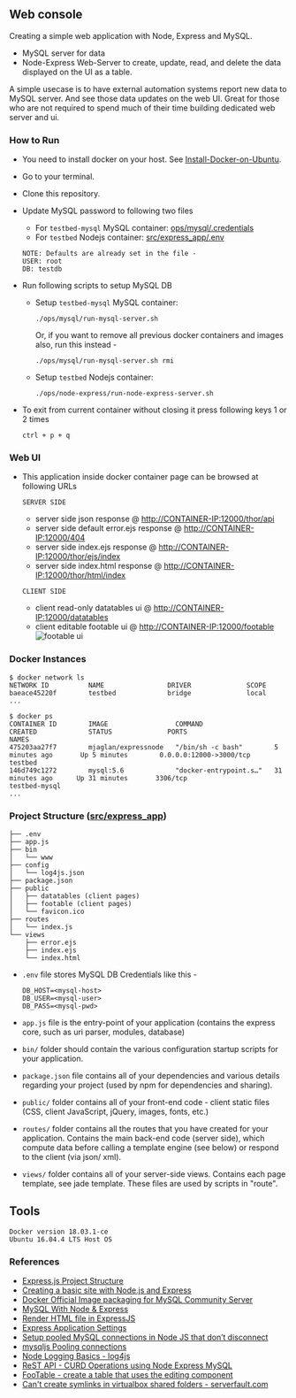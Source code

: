 ## Web console

Creating a simple web application with Node, Express and MySQL.
 - MySQL server for data
 - Node-Express Web-Server to create, update, read, and delete the data displayed on the UI as a table.

A simple usecase is to have external automation systems report new data to MySQL server. And see those data updates on the web UI. Great for those who are not required to spend much of their time building dedicated web server and ui.

### How to Run

- You need to install docker on your host. See [Install-Docker-on-Ubuntu](Install-Docker-on-Ubuntu.md).

- Go to your terminal.

- Clone this repository.

- Update MySQL password to following two files
  - For `testbed-mysql` MySQL container: [ops/mysql/.credentials](ops/mysql/.credentials)
  - For `testbed` Nodejs container: [src/express_app/.env](src/express_app/.env)

  ```
  NOTE: Defaults are already set in the file -
  USER: root
  DB: testdb
  ```

- Run following scripts to setup MySQL DB
  - Setup `testbed-mysql` MySQL container:
	```
	./ops/mysql/run-mysql-server.sh
	```
    Or, if you want to remove all previous docker containers and images also, run this instead -
	```
	./ops/mysql/run-mysql-server.sh rmi
	```

  - Setup `testbed` Nodejs container:
	```
	./ops/node-express/run-node-express-server.sh
	```

- To exit from current container without closing it press following keys 1 or 2 times
    ```
    ctrl + p + q
    ```

### Web UI

- This application inside docker container page can be browsed at following URLs

  ```SERVER SIDE```
  - server side json response @ [http://CONTAINER-IP:12000/thor/api](http://0.0.0.0:12000/thor/api)
  - server side default error.ejs response @ [http://CONTAINER-IP:12000/404](http://0.0.0.0:12000/404)
  - server side index.ejs response @ [http://CONTAINER-IP:12000/thor/ejs/index](http://0.0.0.0:12000/thor/ejs/index)
  - server side index.html response @ [http://CONTAINER-IP:12000/thor/html/index](http://0.0.0.0:12000/thor/html/index)

  ```CLIENT SIDE```
  - client read-only datatables ui @ [http://CONTAINER-IP:12000/datatables](http://0.0.0.0:12000/datatables)
  - client editable footable ui @ [http://CONTAINER-IP:12000/footable](http://0.0.0.0:12000/footable)
    ![footable ui](/docs/images/footable.ui.png)


### Docker Instances
```
$ docker network ls
NETWORK ID          NAME                DRIVER              SCOPE
baeace45220f        testbed             bridge              local
...

$ docker ps
CONTAINER ID        IMAGE                 COMMAND                  CREATED             STATUS              PORTS                     NAMES
475203aa27f7        mjaglan/expressnode   "/bin/sh -c bash"        5 minutes ago       Up 5 minutes        0.0.0.0:12000->3000/tcp   testbed
146d749c1272        mysql:5.6             "docker-entrypoint.s…"   31 minutes ago      Up 31 minutes       3306/tcp                  testbed-mysql
...
```


### Project Structure ([src/express_app](src/express_app))

```
├── .env
├── app.js
├── bin
│   └── www
├── config
│   └── log4js.json
├── package.json
├── public
│   ├── datatables (client pages)
│   ├── footable (client pages)
│   └── favicon.ico
├── routes
│   └── index.js
└── views
    ├── error.ejs
    ├── index.ejs
    └── index.html
```

- ```.env``` file stores MySQL DB Credentials like this -

	```
	DB_HOST=<mysql-host>
	DB_USER=<mysql-user>
	DB_PASS=<mysql-pwd>
	```

- ```app.js``` file is the entry-point of your application (contains the express core, such as uri parser, modules, database)
- ```bin/``` folder should contain the various configuration startup scripts for your application.
- ```package.json``` file contains all of your dependencies and various details regarding your project (used by npm for dependencies and sharing).
- ```public/``` folder contains all of your front-end code - client static files (CSS, client JavaScript, jQuery, images, fonts, etc.)
- ```routes/``` folder contains all the routes that you have created for your application. Contains the main back-end code (server side), which compute data before calling a template engine (see below) or respond to the client (via json/ xml).
- ```views/``` folder contains all of your server-side views. Contains each page template, see jade template. These files are used by scripts in "route".


## Tools
```
Docker version 18.03.1-ce
Ubuntu 16.04.4 LTS Host OS
```

### References
- [Express.js Project Structure](https://stackoverflow.com/questions/28499964/express-js-project-structure)
- [Creating a basic site with Node.js and Express](https://shapeshed.com/creating-a-basic-site-with-node-and-express/)
- [Docker Official Image packaging for MySQL Community Server](https://github.com/mysql/mysql-docker)
- [MySQL With Node & Express](https://www.terlici.com/2015/08/13/mysql-node-express.html)
- [Render HTML file in ExpressJS](https://codeforgeek.com/2015/01/render-html-file-expressjs/)
- [Express Application Settings](http://expressjs.com/en/api.html#app.settings.table)
- [Setup pooled MySQL connections in Node JS that don’t disconnect](https://fearby.com/article/how-to-setup-pooled-mysql-connections-in-node-js-that-dont-disconnect/)
- [mysqljs Pooling connections](https://github.com/mysqljs/mysql#pooling-connections)
- [Node Logging Basics - log4js](https://www.npmjs.com/package/log4js)
- [ReST API - CURD Operations using Node Express MySQL](https://www.js-tutorials.com/javascript-tutorial/node-js-rest-api-add-edit-delete-record-mysql-using-express/)
- [FooTable - create a table that uses the editing component](https://fooplugins.github.io/FooTable/docs/examples/component/editing.html)
- [Can't create symlinks in virtualbox shared folders - serverfault.com](https://serverfault.com/q/345341)
